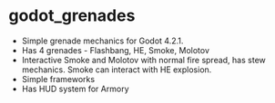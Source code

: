 # godot_grenades
- Simple grenade mechanics for Godot 4.2.1.
- Has 4 grenades - Flashbang, HE, Smoke, Molotov
- Interactive Smoke and Molotov with normal fire spread, has stew mechanics. Smoke can interact with HE explosion.
- Simple frameworks
- Has HUD system for Armory
